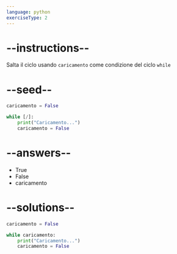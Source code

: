 ```yaml
---
language: python
exerciseType: 2
---
```


# --instructions--

Salta il ciclo usando `caricamento` come condizione del ciclo `while`

# --seed--

```python
caricamento = False

while [/]:
    print("Caricamento...")
    caricamento = False
```

# --answers--

- True
- False
- caricamento

# --solutions--

```python
caricamento = False

while caricamento:
    print("Caricamento...")
    caricamento = False
```
